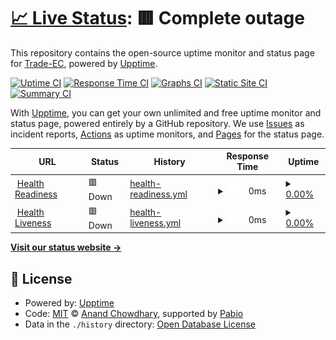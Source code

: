 # [📈 Live Status](https://demo.upptime.js.org): <!--live status--> **🟥 Complete outage**

This repository contains the open-source uptime monitor and status page for [Trade-EC](https://demo.upptime.js.org), powered by [Upptime](https://github.com/upptime/upptime).

[![Uptime CI](https://github.com/Trade-EC/ORDERS_SERVICE_UPTIME/workflows/Uptime%20CI/badge.svg)](https://github.com/Trade-EC/ORDERS_SERVICE_UPTIME/actions?query=workflow%3A%22Uptime+CI%22)
[![Response Time CI](https://github.com/Trade-EC/ORDERS_SERVICE_UPTIME/workflows/Response%20Time%20CI/badge.svg)](https://github.com/Trade-EC/ORDERS_SERVICE_UPTIME/actions?query=workflow%3A%22Response+Time+CI%22)
[![Graphs CI](https://github.com/Trade-EC/ORDERS_SERVICE_UPTIME/workflows/Graphs%20CI/badge.svg)](https://github.com/Trade-EC/ORDERS_SERVICE_UPTIME/actions?query=workflow%3A%22Graphs+CI%22)
[![Static Site CI](https://github.com/Trade-EC/ORDERS_SERVICE_UPTIME/workflows/Static%20Site%20CI/badge.svg)](https://github.com/Trade-EC/ORDERS_SERVICE_UPTIME/actions?query=workflow%3A%22Static+Site+CI%22)
[![Summary CI](https://github.com/Trade-EC/ORDERS_SERVICE_UPTIME/workflows/Summary%20CI/badge.svg)](https://github.com/Trade-EC/ORDERS_SERVICE_UPTIME/actions?query=workflow%3A%22Summary+CI%22)

With [Upptime](https://upptime.js.org), you can get your own unlimited and free uptime monitor and status page, powered entirely by a GitHub repository. We use [Issues](https://github.com/Trade-EC/ORDERS_SERVICE_UPTIME/issues) as incident reports, [Actions](https://github.com/Trade-EC/ORDERS_SERVICE_UPTIME/actions) as uptime monitors, and [Pages](https://demo.upptime.js.org) for the status page.

<!--start: status pages-->
<!-- This summary is generated by Upptime (https://github.com/upptime/upptime) -->
<!-- Do not edit this manually, your changes will be overwritten -->
<!-- prettier-ignore -->
| URL | Status | History | Response Time | Uptime |
| --- | ------ | ------- | ------------- | ------ |
| <img alt="" src="https://icons.duckduckgo.com/ip3/e7dsd3oc87.execute-api.us-east-2.amazonaws.com.ico" height="13"> [Health Readiness](https://e7dsd3oc87.execute-api.us-east-2.amazonaws.com/dev/api/v4/private/orders/readiness) | 🟥 Down | [health-readiness.yml](https://github.com/rafaelvacatrd/ORDERS_SERVICE_UPTIME/commits/HEAD/history/health-readiness.yml) | <details><summary><img alt="Response time graph" src="./graphs/health-readiness/response-time-week.png" height="20"> 0ms</summary><br><a href="https://rafaelvacatrd.github.io/ORDERS_SERVICE_UPTIME/history/health-readiness"><img alt="Response time 266" src="https://img.shields.io/endpoint?url=https%3A%2F%2Fraw.githubusercontent.com%2Frafaelvacatrd%2FORDERS_SERVICE_UPTIME%2FHEAD%2Fapi%2Fhealth-readiness%2Fresponse-time.json"></a><br><a href="https://rafaelvacatrd.github.io/ORDERS_SERVICE_UPTIME/history/health-readiness"><img alt="24-hour response time 0" src="https://img.shields.io/endpoint?url=https%3A%2F%2Fraw.githubusercontent.com%2Frafaelvacatrd%2FORDERS_SERVICE_UPTIME%2FHEAD%2Fapi%2Fhealth-readiness%2Fresponse-time-day.json"></a><br><a href="https://rafaelvacatrd.github.io/ORDERS_SERVICE_UPTIME/history/health-readiness"><img alt="7-day response time 0" src="https://img.shields.io/endpoint?url=https%3A%2F%2Fraw.githubusercontent.com%2Frafaelvacatrd%2FORDERS_SERVICE_UPTIME%2FHEAD%2Fapi%2Fhealth-readiness%2Fresponse-time-week.json"></a><br><a href="https://rafaelvacatrd.github.io/ORDERS_SERVICE_UPTIME/history/health-readiness"><img alt="30-day response time 0" src="https://img.shields.io/endpoint?url=https%3A%2F%2Fraw.githubusercontent.com%2Frafaelvacatrd%2FORDERS_SERVICE_UPTIME%2FHEAD%2Fapi%2Fhealth-readiness%2Fresponse-time-month.json"></a><br><a href="https://rafaelvacatrd.github.io/ORDERS_SERVICE_UPTIME/history/health-readiness"><img alt="1-year response time 266" src="https://img.shields.io/endpoint?url=https%3A%2F%2Fraw.githubusercontent.com%2Frafaelvacatrd%2FORDERS_SERVICE_UPTIME%2FHEAD%2Fapi%2Fhealth-readiness%2Fresponse-time-year.json"></a></details> | <details><summary><a href="https://rafaelvacatrd.github.io/ORDERS_SERVICE_UPTIME/history/health-readiness">0.00%</a></summary><a href="https://rafaelvacatrd.github.io/ORDERS_SERVICE_UPTIME/history/health-readiness"><img alt="All-time uptime 0.55%" src="https://img.shields.io/endpoint?url=https%3A%2F%2Fraw.githubusercontent.com%2Frafaelvacatrd%2FORDERS_SERVICE_UPTIME%2FHEAD%2Fapi%2Fhealth-readiness%2Fuptime.json"></a><br><a href="https://rafaelvacatrd.github.io/ORDERS_SERVICE_UPTIME/history/health-readiness"><img alt="24-hour uptime 0.00%" src="https://img.shields.io/endpoint?url=https%3A%2F%2Fraw.githubusercontent.com%2Frafaelvacatrd%2FORDERS_SERVICE_UPTIME%2FHEAD%2Fapi%2Fhealth-readiness%2Fuptime-day.json"></a><br><a href="https://rafaelvacatrd.github.io/ORDERS_SERVICE_UPTIME/history/health-readiness"><img alt="7-day uptime 0.00%" src="https://img.shields.io/endpoint?url=https%3A%2F%2Fraw.githubusercontent.com%2Frafaelvacatrd%2FORDERS_SERVICE_UPTIME%2FHEAD%2Fapi%2Fhealth-readiness%2Fuptime-week.json"></a><br><a href="https://rafaelvacatrd.github.io/ORDERS_SERVICE_UPTIME/history/health-readiness"><img alt="30-day uptime 1.38%" src="https://img.shields.io/endpoint?url=https%3A%2F%2Fraw.githubusercontent.com%2Frafaelvacatrd%2FORDERS_SERVICE_UPTIME%2FHEAD%2Fapi%2Fhealth-readiness%2Fuptime-month.json"></a><br><a href="https://rafaelvacatrd.github.io/ORDERS_SERVICE_UPTIME/history/health-readiness"><img alt="1-year uptime 0.55%" src="https://img.shields.io/endpoint?url=https%3A%2F%2Fraw.githubusercontent.com%2Frafaelvacatrd%2FORDERS_SERVICE_UPTIME%2FHEAD%2Fapi%2Fhealth-readiness%2Fuptime-year.json"></a></details>
| <img alt="" src="https://icons.duckduckgo.com/ip3/e7dsd3oc87.execute-api.us-east-2.amazonaws.com.ico" height="13"> [Health Liveness](https://e7dsd3oc87.execute-api.us-east-2.amazonaws.com/dev/api/v4/private/orders/liveness) | 🟥 Down | [health-liveness.yml](https://github.com/rafaelvacatrd/ORDERS_SERVICE_UPTIME/commits/HEAD/history/health-liveness.yml) | <details><summary><img alt="Response time graph" src="./graphs/health-liveness/response-time-week.png" height="20"> 0ms</summary><br><a href="https://rafaelvacatrd.github.io/ORDERS_SERVICE_UPTIME/history/health-liveness"><img alt="Response time 571" src="https://img.shields.io/endpoint?url=https%3A%2F%2Fraw.githubusercontent.com%2Frafaelvacatrd%2FORDERS_SERVICE_UPTIME%2FHEAD%2Fapi%2Fhealth-liveness%2Fresponse-time.json"></a><br><a href="https://rafaelvacatrd.github.io/ORDERS_SERVICE_UPTIME/history/health-liveness"><img alt="24-hour response time 0" src="https://img.shields.io/endpoint?url=https%3A%2F%2Fraw.githubusercontent.com%2Frafaelvacatrd%2FORDERS_SERVICE_UPTIME%2FHEAD%2Fapi%2Fhealth-liveness%2Fresponse-time-day.json"></a><br><a href="https://rafaelvacatrd.github.io/ORDERS_SERVICE_UPTIME/history/health-liveness"><img alt="7-day response time 0" src="https://img.shields.io/endpoint?url=https%3A%2F%2Fraw.githubusercontent.com%2Frafaelvacatrd%2FORDERS_SERVICE_UPTIME%2FHEAD%2Fapi%2Fhealth-liveness%2Fresponse-time-week.json"></a><br><a href="https://rafaelvacatrd.github.io/ORDERS_SERVICE_UPTIME/history/health-liveness"><img alt="30-day response time 0" src="https://img.shields.io/endpoint?url=https%3A%2F%2Fraw.githubusercontent.com%2Frafaelvacatrd%2FORDERS_SERVICE_UPTIME%2FHEAD%2Fapi%2Fhealth-liveness%2Fresponse-time-month.json"></a><br><a href="https://rafaelvacatrd.github.io/ORDERS_SERVICE_UPTIME/history/health-liveness"><img alt="1-year response time 571" src="https://img.shields.io/endpoint?url=https%3A%2F%2Fraw.githubusercontent.com%2Frafaelvacatrd%2FORDERS_SERVICE_UPTIME%2FHEAD%2Fapi%2Fhealth-liveness%2Fresponse-time-year.json"></a></details> | <details><summary><a href="https://rafaelvacatrd.github.io/ORDERS_SERVICE_UPTIME/history/health-liveness">0.00%</a></summary><a href="https://rafaelvacatrd.github.io/ORDERS_SERVICE_UPTIME/history/health-liveness"><img alt="All-time uptime 0.55%" src="https://img.shields.io/endpoint?url=https%3A%2F%2Fraw.githubusercontent.com%2Frafaelvacatrd%2FORDERS_SERVICE_UPTIME%2FHEAD%2Fapi%2Fhealth-liveness%2Fuptime.json"></a><br><a href="https://rafaelvacatrd.github.io/ORDERS_SERVICE_UPTIME/history/health-liveness"><img alt="24-hour uptime 0.00%" src="https://img.shields.io/endpoint?url=https%3A%2F%2Fraw.githubusercontent.com%2Frafaelvacatrd%2FORDERS_SERVICE_UPTIME%2FHEAD%2Fapi%2Fhealth-liveness%2Fuptime-day.json"></a><br><a href="https://rafaelvacatrd.github.io/ORDERS_SERVICE_UPTIME/history/health-liveness"><img alt="7-day uptime 0.00%" src="https://img.shields.io/endpoint?url=https%3A%2F%2Fraw.githubusercontent.com%2Frafaelvacatrd%2FORDERS_SERVICE_UPTIME%2FHEAD%2Fapi%2Fhealth-liveness%2Fuptime-week.json"></a><br><a href="https://rafaelvacatrd.github.io/ORDERS_SERVICE_UPTIME/history/health-liveness"><img alt="30-day uptime 1.38%" src="https://img.shields.io/endpoint?url=https%3A%2F%2Fraw.githubusercontent.com%2Frafaelvacatrd%2FORDERS_SERVICE_UPTIME%2FHEAD%2Fapi%2Fhealth-liveness%2Fuptime-month.json"></a><br><a href="https://rafaelvacatrd.github.io/ORDERS_SERVICE_UPTIME/history/health-liveness"><img alt="1-year uptime 0.55%" src="https://img.shields.io/endpoint?url=https%3A%2F%2Fraw.githubusercontent.com%2Frafaelvacatrd%2FORDERS_SERVICE_UPTIME%2FHEAD%2Fapi%2Fhealth-liveness%2Fuptime-year.json"></a></details>

<!--end: status pages-->

[**Visit our status website →**](https://demo.upptime.js.org)

## 📄 License

- Powered by: [Upptime](https://github.com/upptime/upptime)
- Code: [MIT](./LICENSE) © [Anand Chowdhary](https://anandchowdhary.com), supported by [Pabio](https://pabio.com)
- Data in the `./history` directory: [Open Database License](https://opendatacommons.org/licenses/odbl/1-0/)

